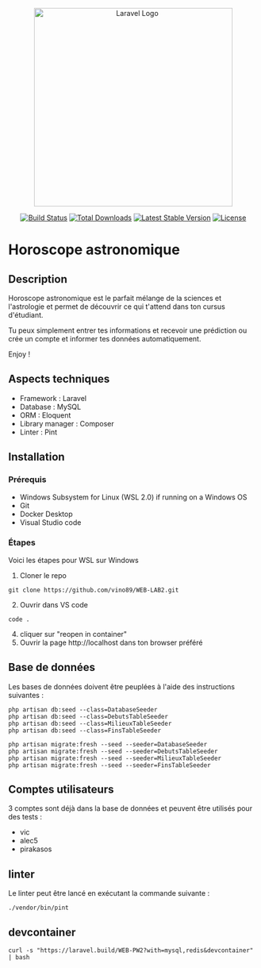 <p align="center"><a href="https://laravel.com" target="_blank"><img src="https://raw.githubusercontent.com/laravel/art/master/logo-lockup/5%20SVG/2%20CMYK/1%20Full%20Color/laravel-logolockup-cmyk-red.svg" width="400" alt="Laravel Logo"></a></p>

<p align="center">
<a href="https://github.com/laravel/framework/actions"><img src="https://github.com/laravel/framework/workflows/tests/badge.svg" alt="Build Status"></a>
<a href="https://packagist.org/packages/laravel/framework"><img src="https://img.shields.io/packagist/dt/laravel/framework" alt="Total Downloads"></a>
<a href="https://packagist.org/packages/laravel/framework"><img src="https://img.shields.io/packagist/v/laravel/framework" alt="Latest Stable Version"></a>
<a href="https://packagist.org/packages/laravel/framework"><img src="https://img.shields.io/packagist/l/laravel/framework" alt="License"></a>
</p>

# Horoscope astronomique

## Description

Horoscope astronomique est le parfait mélange de la sciences et l'astrologie et permet de découvrir ce qui t'attend dans ton cursus d'étudiant.

Tu peux simplement entrer tes informations et recevoir une prédiction ou crée un compte et informer tes données automatiquement.

Enjoy !

## Aspects techniques

- Framework : Laravel
- Database : MySQL
- ORM : Eloquent
- Library manager : Composer
- Linter : Pint

## Installation

### Prérequis
- Windows Subsystem for Linux (WSL 2.0) if running on a Windows OS
- Git
- Docker Desktop
- Visual Studio code

### Étapes

Voici les étapes pour WSL sur Windows 
1. Cloner le repo
```
git clone https://github.com/vino89/WEB-LAB2.git
```
2. Ouvrir dans VS code
```
code .
```
4. cliquer sur "reopen in container"
6. Ouvrir la page http://localhost dans ton browser préféré

## Base de données
Les bases de données doivent être peuplées à l'aide des instructions suivantes :
```
php artisan db:seed --class=DatabaseSeeder
php artisan db:seed --class=DebutsTableSeeder
php artisan db:seed --class=MilieuxTableSeeder
php artisan db:seed --class=FinsTableSeeder
```
```
php artisan migrate:fresh --seed --seeder=DatabaseSeeder
php artisan migrate:fresh --seed --seeder=DebutsTableSeeder
php artisan migrate:fresh --seed --seeder=MilieuxTableSeeder
php artisan migrate:fresh --seed --seeder=FinsTableSeeder
```

## Comptes utilisateurs
3 comptes sont déjà dans la base de données et peuvent être utilisés pour des tests :
- vic
- alec5
- pirakasos

## linter
Le linter peut être lancé en exécutant la commande suivante :
```
./vendor/bin/pint
```

## devcontainer
```
curl -s "https://laravel.build/WEB-PW2?with=mysql,redis&devcontainer" | bash
```